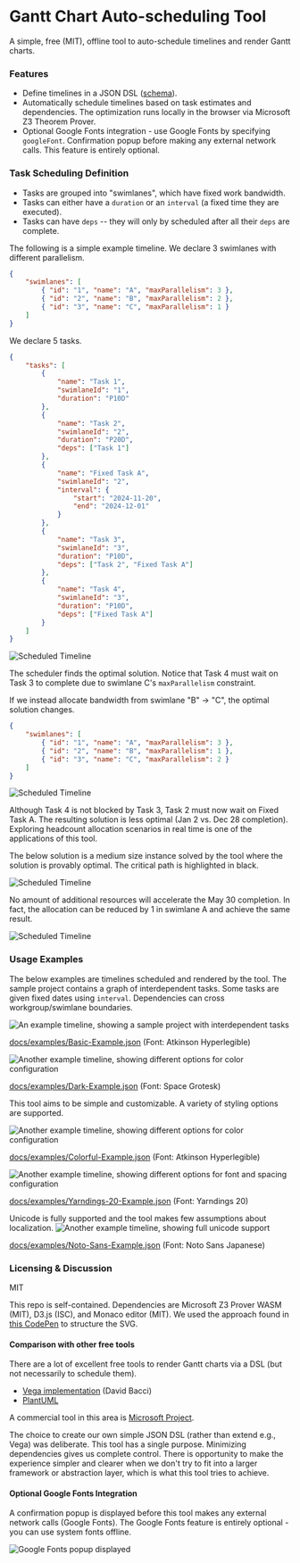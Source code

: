 # Gantt Chart Auto-scheduling Tool
A simple, free (MIT), offline tool to auto-schedule timelines and render Gantt charts.

### Features
* Define timelines in a JSON DSL ([schema](https://github.com/garyg1/gantt-chart-tool/blob/main/schema.json)).
* Automatically schedule timelines based on task estimates and dependencies. The optimization runs locally in the browser via Microsoft Z3 Theorem Prover.
* Optional Google Fonts integration - use Google Fonts by specifying `googleFont`. Confirmation popup before making any external network calls. This feature is entirely optional.

### Task Scheduling Definition
* Tasks are grouped into "swimlanes", which have fixed work bandwidth.
* Tasks can either have a `duration` or an `interval` (a fixed time they are executed).
* Tasks can have `deps` -- they will only by scheduled after all their `deps` are complete.

The following is a simple example timeline. We declare 3 swimlanes with different parallelism.
```json
{
    "swimlanes": [
        { "id": "1", "name": "A", "maxParallelism": 3 },
        { "id": "2", "name": "B", "maxParallelism": 2 },
        { "id": "3", "name": "C", "maxParallelism": 1 }
    ]
}
```

We declare 5 tasks.
```json
{
    "tasks": [
        {
            "name": "Task 1",
            "swimlaneId": "1",
            "duration": "P10D"
        },
        {
            "name": "Task 2",
            "swimlaneId": "2",
            "duration": "P20D",
            "deps": ["Task 1"]
        },
        {
            "name": "Fixed Task A",
            "swimlaneId": "2",
            "interval": {
                "start": "2024-11-20",
                "end": "2024-12-01"
            }
        },
        {
            "name": "Task 3",
            "swimlaneId": "3",
            "duration": "P10D",
            "deps": ["Task 2", "Fixed Task A"]
        },
        {
            "name": "Task 4",
            "swimlaneId": "3",
            "duration": "P10D",
            "deps": ["Fixed Task A"]
        }
    ]
}
```

![Scheduled Timeline](docs/images/Scheduling%20Example.png)

The scheduler finds the optimal solution. Notice that Task 4 must wait on Task 3 to complete due to swimlane C's `maxParallelism` constraint.

If we instead allocate bandwidth from swimlane "B" -> "C", the optimal solution changes.
```json
{
    "swimlanes": [
        { "id": "1", "name": "A", "maxParallelism": 3 },
        { "id": "2", "name": "B", "maxParallelism": 1 },
        { "id": "3", "name": "C", "maxParallelism": 2 }
    ]
}
```

![Scheduled Timeline](docs/images/Scheduling%20Example%202.png)

Although Task 4 is not blocked by Task 3, Task 2 must now wait on Fixed Task A. The resulting solution is less optimal (Jan 2 vs. Dec 28 completion). Exploring headcount allocation scenarios in real time is one of the applications of this tool.

The below solution is a medium size instance solved by the tool where the solution is provably optimal. The critical path is highlighted in black.

![Scheduled Timeline](docs/images/Larger%20Optimal%20Schedule%20Example.png)

No amount of additional resources will accelerate the May 30 completion. In fact, the allocation can be reduced by 1 in swimlane A and achieve the same result.

![Scheduled Timeline](docs/images/Larger%20Optimal%20Schedule%20Example%202.png)

### Usage Examples
The below examples are timelines scheduled and rendered by the tool. The sample project contains a graph of interdependent tasks. Some tasks are given fixed dates using `interval`. Dependencies can cross workgroup/swimlane boundaries.

![An example timeline, showing a sample project with interdependent tasks](docs/images/Project%20A.timeline.2024-11-11.Basic.png)

[docs/examples/Basic-Example.json](docs/examples/Basic-Example.json) (Font: Atkinson Hyperlegible)

![Another example timeline, showing different options for color configuration](docs/images/Project%20A.timeline.2024-11-11.Dark.png)

[docs/examples/Dark-Example.json](docs/examples/Dark-Example.json) (Font: Space Grotesk)

This tool aims to be simple and customizable. A variety of styling options are supported.

![Another example timeline, showing different options for color configuration](docs/images/Project%20A.timeline.2024-11-11.Colorful.png)

[docs/examples/Colorful-Example.json](docs/examples/Colorful-Example.json) (Font: Atkinson Hyperlegible)

![Another example timeline, showing different options for font and spacing configuration](docs/images/Project%20A.timeline.2024-11-11.Yarndings.png)

[docs/examples/Yarndings-20-Example.json](docs/examples/Yarndings-20-Example.json) (Font: Yarndings 20)

Unicode is fully supported and the tool makes few assumptions about localization.
![Another example timeline, showing full unicode support](docs/images/スケジュール例.timeline.2024-11-11.Noto-Sans.png)

[docs/examples/Noto-Sans-Example.json](docs/examples/Noto-Sans-Example.json) (Font: Noto Sans Japanese)

### Licensing & Discussion
MIT

This repo is self-contained. Dependencies are Microsoft Z3 Prover WASM (MIT), D3.js (ISC), and Monaco editor (MIT). We used the approach found in [this CodePen](https://codepen.io/jey/pen/nOEeME) to structure the SVG.

#### Comparison with other free tools
There are a lot of excellent free tools to render Gantt charts via a DSL (but not necessarily to schedule them).
- [Vega implementation](https://github.com/PBI-David/Deneb-Showcase) (David Bacci)
- [PlantUML](https://plantuml.com/gantt-diagram)

A commercial tool in this area is [Microsoft Project](https://en.wikipedia.org/wiki/Microsoft_Project).

The choice to create our own simple JSON DSL (rather than extend e.g., Vega) was deliberate. This tool has a single purpose. Minimizing dependencies gives us complete control. There is opportunity to make the experience simpler and clearer when we don't try to fit into a larger framework or abstraction layer, which is what this tool tries to achieve.

#### Optional Google Fonts Integration
A confirmation popup is displayed before this tool makes any external network calls (Google Fonts). The Google Fonts feature is entirely optional - you can use system fonts offline.

![Google Fonts popup displayed](docs/images/Google%20Fonts%20consent%20popup.png)
